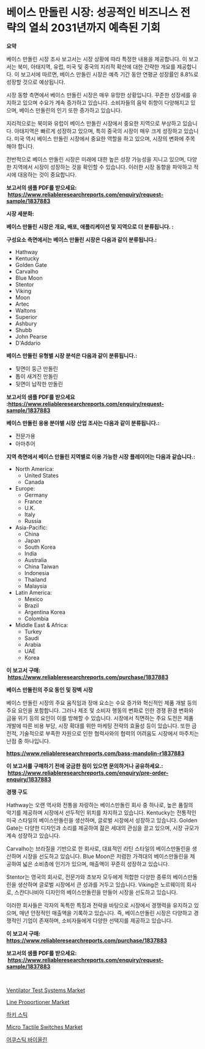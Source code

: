 <p><h1>베이스 만돌린 시장: 성공적인 비즈니스 전략의 열쇠 2031년까지 예측된 기회</h1></p><p><strong>요약</strong></p>
<p><p>베이스 만돌린 시장 조사 보고서는 시장 상황에 따라 특정한 내용을 제공합니다. 이 보고서는 북미, 아태지역, 유럽, 미국 및 중국의 지리적 확산에 대한 간략한 개요를 제공합니다. 이 보고서에 따르면, 베이스 만돌린 시장은 예측 기간 동안 연평균 성장률인 8.8%로 성장할 것으로 예상됩니다. </p><p>시장 동향 측면에서 베이스 만돌린 시장은 매우 유망한 상황입니다. 꾸준한 성장세를 유지하고 있으며 수요가 계속 증가하고 있습니다. 소비자들의 음악 취향이 다양해지고 있으며, 베이스 만돌린의 인기 또한 증가하고 있습니다.</p><p>지리적으로는 북미와 유럽이 베이스 만돌린 시장에서 중요한 지역으로 부상하고 있습니다. 아태지역은 빠르게 성장하고 있으며, 특히 중국의 시장이 매우 크게 성장하고 있습니다. 미국 역시 베이스 만돌린 시장에서 중요한 역할을 하고 있으며, 시장의 변화에 주목해야 합니다.</p><p>전반적으로 베이스 만돌린 시장은 미래에 대한 높은 성장 가능성을 지니고 있으며, 다양한 지역에서 시장이 성장하는 것을 확인할 수 있습니다. 이러한 시장 동향을 파악하고 적시에 대응하는 것이 중요합니다.</p></p>
<p><strong>보고서의 샘플 PDF를 받으세요: &nbsp;<a href="https://www.reliableresearchreports.com/enquiry/request-sample/1837883">https://www.reliableresearchreports.com/enquiry/request-sample/1837883</a></strong></p>
<p><strong>시장 세분화:</strong></p>
<p><strong> 베이스 만돌린 시장은 개요, 배포, 애플리케이션 및 지역으로 더 분류됩니다. :</strong></p>
<p><strong>구성요소 측면에서는 베이스 만돌린 시장은 다음과 같이 분류됩니다.:</strong></p>
<p><ul><li>Hathway</li><li>Kentucky</li><li>Golden Gate</li><li>Carvalho</li><li>Blue Moon</li><li>Stentor</li><li>Viking</li><li>Moon</li><li>Artec</li><li>Waltons</li><li>Superior</li><li>Ashbury</li><li>Shubb</li><li>John Pearse</li><li>D'Addario</li></ul></p>
<p><strong> 베이스 만돌린 유형별 시장 분석은 다음과 같이 분류됩니다.:</strong></p>
<p><ul><li>뒷면이 둥근 만돌린</li><li>톱이 새겨진 만돌린</li><li>뒷면이 납작한 만돌린</li></ul></p>
<p><strong>보고서의 샘플 PDF를 받으세요 :<a href="https://www.reliableresearchreports.com/enquiry/request-sample/1837883">https://www.reliableresearchreports.com/enquiry/request-sample/1837883</a></strong></p>
<p><strong> 베이스 만돌린 응용 분야별 시장 산업 조사는 다음과 같이 분류됩니다.:</strong></p>
<p><ul><li>전문가용</li><li>아마추어</li></ul></p>
<p><strong>지역 측면에서 베이스 만돌린 지역별로 이용 가능한 시장 플레이어는 다음과 같습니다.:</strong></p>
<p><ul>
    <li>
        North America:
        <ul>
            <li>United States</li>
            <li>Canada</li>
        </ul>
    </li>
    <li>
        Europe:
        <ul>
            <li>Germany</li>
            <li>France</li>
            <li>U.K.</li>
            <li>Italy</li>
            <li>Russia</li>
        </ul>
    </li>
    <li>
        Asia-Pacific:
        <ul>
            <li>China</li>
            <li>Japan</li>
            <li>South Korea</li>
            <li>India</li>
            <li>Australia</li>
            <li>China Taiwan</li>
            <li>Indonesia</li>
            <li>Thailand</li>
            <li>Malaysia</li>
        </ul>
    </li>
    <li>
        Latin America:
        <ul>
            <li>Mexico</li>
            <li>Brazil</li>
            <li>Argentina Korea</li>
            <li>Colombia</li>
        </ul>
    </li>
    <li>
        Middle East & Africa:
        <ul>
            <li>Turkey</li>
            <li>Saudi</li>
            <li>Arabia</li>
            <li>UAE</li>
            <li>Korea</li>
        </ul>
    </li>
    </ul></p>
<p><strong>이 보고서 구매: &nbsp;<a href="https://www.reliableresearchreports.com/purchase/1837883">https://www.reliableresearchreports.com/purchase/1837883</a></strong></p>
<p><strong>베이스 만돌린의 주요 동인 및 장벽 시장</strong></p>
<p><p>베이스 만돌린 시장의 주요 움직임과 장애 요소는 수요 증가와 혁신적인 제품 개발 등의 주요 요인을 포함합니다. 그러나 제조 및 소비자 행동의 변화로 인한 경쟁 환경 변화와 금융 위기 등의 요인이 이를 방해할 수 있습니다. 시장에서 직면하는 주요 도전은 제품 개발에 따른 비용 부담, 시장 확대를 위한 마케팅 전략의 효율성 등이 있습니다. 또한 금전적, 기술적으로 부족한 자원으로 인한 협력사와의 협력의 어려움도 시장에서 마주치는 난점 중 하나입니다.</p></p>
<p><strong><a href="https://www.reliableresearchreports.com/bass-mandolin-r1837883">https://www.reliableresearchreports.com/bass-mandolin-r1837883</a></strong></p>
<p><strong>이 보고서를 구매하기 전에 궁금한 점이 있으면 문의하거나 공유하세요.: &nbsp;<a href="https://www.reliableresearchreports.com/enquiry/pre-order-enquiry/1837883">https://www.reliableresearchreports.com/enquiry/pre-order-enquiry/1837883</a></strong></p>
<p><strong>경쟁 구도</strong></p>
<p><p>Hathway는 오랜 역사와 전통을 자랑하는 베이스만돌린 회사 중 하나로, 높은 품질의 악기를 제공하며 시장에서 선두적인 위치를 차지하고 있습니다. Kentucky는 전통적인 미국 스타일의 베이스만돌린을 생산하며, 글로벌 시장에서 성장하고 있습니다. Golden Gate는 다양한 디자인과 소리를 제공하여 젊은 세대의 관심을 끌고 있으며, 시장 규모가 계속 성장하고 있습니다. </p><p>Carvalho는 브라질을 기반으로 한 회사로, 대표적인 라틴 스타일의 베이스만돌린을 생산하며 시장을 선도하고 있습니다. Blue Moon은 저렴한 가격대의 베이스만돌린을 제공하여 넓은 소비층에 인기가 있으며, 매출액이 꾸준히 성장하고 있습니다. </p><p>Stentor는 영국의 회사로, 전문가와 초보자 모두에게 적합한 다양한 종류의 베이스만돌린을 생산하며 글로벌 시장에서 큰 성과를 거두고 있습니다. Viking은 노르웨이의 회사로, 스칸디나비아 디자인의 베이스만돌린을 만들어 시장을 선도하고 있습니다. </p><p>이러한 회사들은 각자의 독특한 특징과 전략을 바탕으로 시장에서 경쟁력을 유지하고 있으며, 매년 안정적인 매출액을 기록하고 있습니다. 즉, 베이스만돌린 시장은 다양하고 경쟁적인 기업이 존재하며, 소비자들에게 다양한 선택지를 제공하고 있습니다.</p></p>
<p><strong>이 보고서 구매: &nbsp; <a href="https://www.reliableresearchreports.com/purchase/1837883">https://www.reliableresearchreports.com/purchase/1837883</a></strong></p>
<p><strong>보고서의 샘플 PDF를 받으세요: &nbsp;<a href="https://www.reliableresearchreports.com/enquiry/request-sample/1837883">https://www.reliableresearchreports.com/enquiry/request-sample/1837883</a></strong><strong></strong></p>
<p>&nbsp;</p>
<p><p><a href="https://github.com/yoshih12/Market-Research-Report-List-2/blob/main/ventilator-test-systems-market.md">Ventilator Test Systems Market</a></p><p><a href="https://view.publitas.com/reportprime-1/analyzing-line-proportioner-market-global-industry-perspective-and-forecast-2024-to-2031/">Line Proportioner Market</a></p><p><a href="https://github.com/nuekbpymrrz5/Market-Research-Report-List-1/blob/main/868053121185.md">하키 스틱</a></p><p><a href="https://automatic-knee-4c7.notion.site/Micro-Tactile-Switches-Market-Comprehensive-Assessment-by-Type-Application-and-Geography-9db87bb27d9542e4ab0f7a7c2220a693">Micro Tactile Switches Market</a></p><p><a href="https://github.com/BrettWeberrt8767765/Market-Research-Report-List-1/blob/main/744686621186.md">어쿠스틱 바이올린</a></p></p>